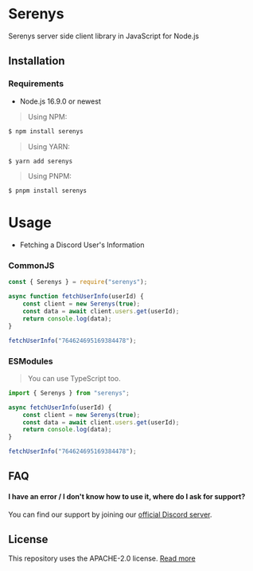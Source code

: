# Serenys
Serenys server side client library in JavaScript for Node.js

## Installation
### Requirements
* Node.js 16.9.0 or newest

> Using NPM:
```bash
$ npm install serenys
```
> Using YARN: 
```bash
$ yarn add serenys 
```
> Using PNPM:
```bash
$ pnpm install serenys
```
# Usage 
- Fetching a Discord User's Information
### CommonJS
```javascript
const { Serenys } = require("serenys");

async function fetchUserInfo(userId) {
    const client = new Serenys(true);
    const data = await client.users.get(userId);
    return console.log(data);
}

fetchUserInfo("764624695169384478");
```
### ESModules 
> You can use TypeScript too.
```javascript
import { Serenys } from "serenys";

async fetchUserInfo(userId) {
    const client = new Serenys(true);
    const data = await client.users.get(userId);
    return console.log(data);
}

fetchUserInfo("764624695169384478");
```

## FAQ

#### I have an error / I don't know how to use it, where do I ask for support?
You can find our support by joining our [official Discord server](https://discord.com/invite/discloud).

## License
This repository uses the APACHE-2.0 license. [Read more](https://www.apache.org/licenses/LICENSE-2.0)
